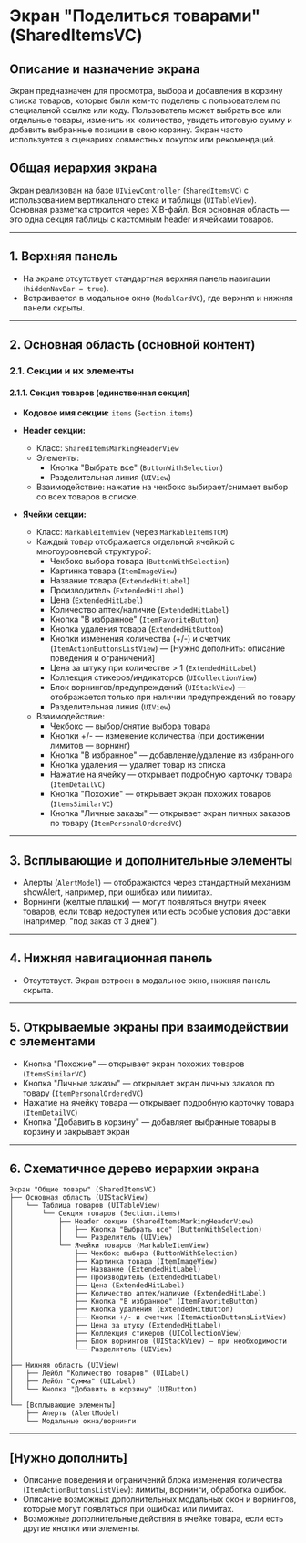 # Экран "Поделиться товарами" (SharedItemsVC)

## Описание и назначение экрана
Экран предназначен для просмотра, выбора и добавления в корзину списка товаров, которые были кем-то поделены с пользователем по специальной ссылке или коду. Пользователь может выбрать все или отдельные товары, изменить их количество, увидеть итоговую сумму и добавить выбранные позиции в свою корзину. Экран часто используется в сценариях совместных покупок или рекомендаций.

## Общая иерархия экрана
Экран реализован на базе `UIViewController` (`SharedItemsVC`) с использованием вертикального стека и таблицы (`UITableView`). Основная разметка строится через XIB-файл. Вся основная область — это одна секция таблицы с кастомным header и ячейками товаров.

---

## 1. Верхняя панель
- На экране отсутствует стандартная верхняя панель навигации (`hiddenNavBar = true`).
- Встраивается в модальное окно (`ModalCardVC`), где верхняя и нижняя панели скрыты.

---

## 2. Основная область (основной контент)

### 2.1. Секции и их элементы

#### 2.1.1. Секция товаров (единственная секция)
- **Кодовое имя секции:** `items` (`Section.items`)
- **Header секции:**
  - Класс: `SharedItemsMarkingHeaderView`
  - Элементы:
    - Кнопка "Выбрать все" (`ButtonWithSelection`)
    - Разделительная линия (`UIView`)
  - Взаимодействие: нажатие на чекбокс выбирает/снимает выбор со всех товаров в списке.

- **Ячейки секции:**
  - Класс: `MarkableItemView` (через `MarkableItemsTCM`)
  - Каждый товар отображается отдельной ячейкой с многоуровневой структурой:
    - Чекбокс выбора товара (`ButtonWithSelection`)
    - Картинка товара (`ItemImageView`)
    - Название товара (`ExtendedHitLabel`)
    - Производитель (`ExtendedHitLabel`)
    - Цена (`ExtendedHitLabel`)
    - Количество аптек/наличие (`ExtendedHitLabel`)
    - Кнопка "В избранное" (`ItemFavoriteButton`)
    - Кнопка удаления товара (`ExtendedHitButton`)
    - Кнопки изменения количества (+/-) и счетчик (`ItemActionButtonsListView`) — [Нужно дополнить: описание поведения и ограничений]
    - Цена за штуку при количестве > 1 (`ExtendedHitLabel`)
    - Коллекция стикеров/индикаторов (`UICollectionView`)
    - Блок ворнингов/предупреждений (`UIStackView`) — отображается только при наличии предупреждений по товару
    - Разделительная линия (`UIView`)
  - Взаимодействие:
    - Чекбокс — выбор/снятие выбора товара
    - Кнопки +/- — изменение количества (при достижении лимитов — ворнинг)
    - Кнопка "В избранное" — добавление/удаление из избранного
    - Кнопка удаления — удаляет товар из списка
    - Нажатие на ячейку — открывает подробную карточку товара (`ItemDetailVC`)
    - Кнопка "Похожие" — открывает экран похожих товаров (`ItemsSimilarVC`)
    - Кнопка "Личные заказы" — открывает экран личных заказов по товару (`ItemPersonalOrderedVC`)

---

## 3. Всплывающие и дополнительные элементы
- Алерты (`AlertModel`) — отображаются через стандартный механизм showAlert, например, при ошибках или лимитах.
- Ворнинги (желтые плашки) — могут появляться внутри ячеек товаров, если товар недоступен или есть особые условия доставки (например, "под заказ от 3 дней").

---

## 4. Нижняя навигационная панель
- Отсутствует. Экран встроен в модальное окно, нижняя панель скрыта.

---

## 5. Открываемые экраны при взаимодействии с элементами
- Кнопка "Похожие" — открывает экран похожих товаров (`ItemsSimilarVC`)
- Кнопка "Личные заказы" — открывает экран личных заказов по товару (`ItemPersonalOrderedVC`)
- Нажатие на ячейку товара — открывает подробную карточку товара (`ItemDetailVC`)
- Кнопка "Добавить в корзину" — добавляет выбранные товары в корзину и закрывает экран

---

## 6. Схематичное дерево иерархии экрана
```
Экран "Общие товары" (SharedItemsVC)
├── Основная область (UIStackView)
│   └── Таблица товаров (UITableView)
│       └── Секция товаров (Section.items)
│           ├── Header секции (SharedItemsMarkingHeaderView)
│           │   ├── Кнопка "Выбрать все" (ButtonWithSelection)
│           │   └── Разделитель (UIView)
│           └── Ячейки товаров (MarkableItemView)
│               ├── Чекбокс выбора (ButtonWithSelection)
│               ├── Картинка товара (ItemImageView)
│               ├── Название (ExtendedHitLabel)
│               ├── Производитель (ExtendedHitLabel)
│               ├── Цена (ExtendedHitLabel)
│               ├── Количество аптек/наличие (ExtendedHitLabel)
│               ├── Кнопка "В избранное" (ItemFavoriteButton)
│               ├── Кнопка удаления (ExtendedHitButton)
│               ├── Кнопки +/- и счетчик (ItemActionButtonsListView)
│               ├── Цена за штуку (ExtendedHitLabel)
│               ├── Коллекция стикеров (UICollectionView)
│               ├── Блок ворнингов (UIStackView) — при необходимости
│               └── Разделитель (UIView)
│
├── Нижняя область (UIView)
│   ├── Лейбл "Количество товаров" (UILabel)
│   ├── Лейбл "Сумма" (UILabel)
│   └── Кнопка "Добавить в корзину" (UIButton)
│
└── [Всплывающие элементы]
    ├── Алерты (AlertModel)
    └── Модальные окна/ворнинги
```

---

## [Нужно дополнить]
- Описание поведения и ограничений блока изменения количества (`ItemActionButtonsListView`): лимиты, ворнинги, обработка ошибок.
- Описание возможных дополнительных модальных окон и ворнингов, которые могут появляться при ошибках или лимитах.
- Возможные дополнительные действия в ячейке товара, если есть другие кнопки или элементы. 
